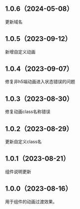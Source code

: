 ## 1.0.6（2024-05-08）
更新域名
## 1.0.5（2023-09-12）
新增自定义动画
## 1.0.4（2023-09-07）
修复非h5端动画进入状态错误的问题
## 1.0.3（2023-08-30）
修复动画class名称错误
## 1.0.2（2023-08-29）
更新自定义class名
## 1.0.1（2023-08-21）
组件说明更新
## 1.0.0（2023-08-16）
用于组件的动画过渡效果。
